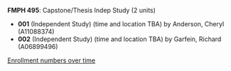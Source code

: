 **FMPH 495**: Capstone/Thesis Indep Study (2 units)

- **001** (Independent Study) (time and location TBA) by Anderson, Cheryl (A11088374)
- **002** (Independent Study) (time and location TBA) by Garfein, Richard (A06899496)

[Enrollment numbers over time](./FMPH495.tsv)
